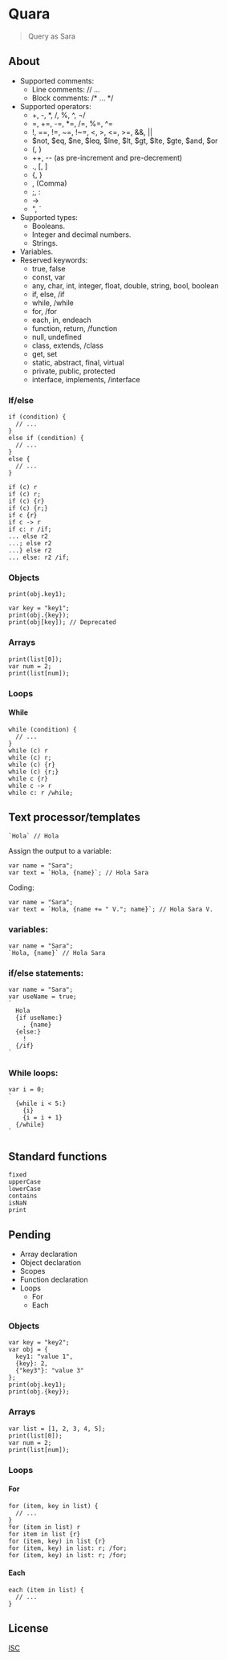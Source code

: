 # Quara
> Query as Sara

## About
- Supported comments:
  - Line comments: // ...
  - Block comments: /* ... */
- Supported operators:
  - +, -, *, /, %, ^, ¬/
  - =, +=, -=, *=, /=, %=, ^=
  - !, ==, !=, ~=, !~=, <, >, <=, >=, &&, ||
  - $not, $eq, $ne, $leq, $lne, $lt, $gt, $lte, $gte, $and, $or
  - (, )
  - ++, -- (as pre-increment and pre-decrement)
  - ., [, ]
  - {, }
  - , (Comma)
  - ;, :
  - ->
  - ", `
- Supported types:
  - Booleans.
  - Integer and decimal numbers.
  - Strings.
- Variables.
- Reserved keywords:
  - true, false
  - const, var
  - any, char, int, integer, float, double, string, bool, boolean
  - if, else, /if
  - while, /while
  - for, /for
  - each, in, endeach
  - function, return, /function
  - null, undefined
  - class, extends, /class
  - get, set
  - static, abstract, final, virtual
  - private, public, protected
  - interface, implements, /interface


### If/else
```
if (condition) {
  // ...
}
else if (condition) {
  // ...
}
else {
  // ...
}

if (c) r
if (c) r;
if (c) {r}
if (c) {r;}
if c {r}
if c -> r
if c: r /if;
... else r2
...; else r2
...} else r2
... else: r2 /if;
```

### Objects
```
print(obj.key1);

var key = "key1";
print(obj.{key});
print(obj[key]); // Deprecated
```

### Arrays
```
print(list[0]);
var num = 2;
print(list[num]);
```

### Loops

#### While
```
while (condition) {
  // ...
}
while (c) r
while (c) r;
while (c) {r}
while (c) {r;}
while c {r}
while c -> r
while c: r /while;
```

## Text processor/templates
```
`Hola` // Hola
```

Assign the output to a variable:
```
var name = "Sara";
var text = `Hola, {name}`; // Hola Sara
```

Coding:
```
var name = "Sara";
var text = `Hola, {name += " V."; name}`; // Hola Sara V.
```

### variables:
```
var name = "Sara";
`Hola, {name}` // Hola Sara
```

### if/else statements:
```
var name = "Sara";
var useName = true;
`
  Hola
  {if useName:}
    , {name}
  {else:}
    !
  {/if}
`
```

### While loops:
```
var i = 0;
`
  {while i < 5:}
    {i}
    {i = i + 1}
  {/while}
`
```

## Standard functions
```
fixed
upperCase
lowerCase
contains
isNaN
print
```

## Pending
- Array declaration
- Object declaration
- Scopes
- Function declaration
- Loops
  - For
  - Each

### Objects
```
var key = "key2";
var obj = {
  key1: "value 1",
  {key}: 2,
  {"key3"}: "value 3"
};
print(obj.key1);
print(obj.{key});
```

### Arrays
```
var list = [1, 2, 3, 4, 5];
print(list[0]);
var num = 2;
print(list[num]);
```

### Loops

#### For
```
for (item, key in list) {
  // ...
}
for (item in list) r
for item in list {r}
for (item, key) in list {r}
for (item, key) in list: r; /for;
for (item, key) in list: r; /for;
```

#### Each
```
each (item in list) {
  // ...
}
```

## License
[ISC](./LICENSE)
